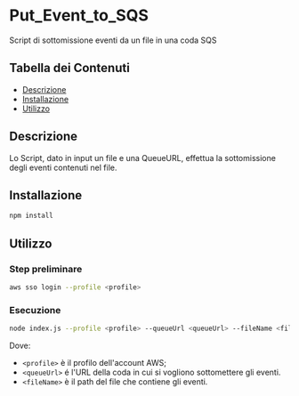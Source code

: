 # Put_Event_to_SQS

Script di sottomissione eventi da un file in una coda SQS
## Tabella dei Contenuti

- [Descrizione](#descrizione)
- [Installazione](#installazione)
- [Utilizzo](#utilizzo)

## Descrizione

Lo Script, dato in input un file e una QueueURL, effettua la sottomissione degli eventi contenuti nel file.

## Installazione

```bash
npm install
```

## Utilizzo
### Step preliminare

```bash
aws sso login --profile <profile>
```

### Esecuzione
```bash
node index.js --profile <profile> --queueUrl <queueUrl> --fileName <fileName>
```
Dove:
- `<profile>` è il profilo dell'account AWS;
- `<queueUrl>` é l'URL della coda in cui si vogliono sottomettere gli eventi.
- `<fileName>` è il path del file che contiene gli eventi.